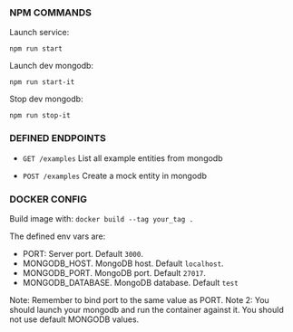 ### NPM COMMANDS

Launch service: 

`npm run start`

Launch dev mongodb: 

`npm run start-it`

Stop dev mongodb:

`npm run stop-it`

### DEFINED ENDPOINTS

* `GET /examples`
List all example entities from mongodb

* `POST /examples`
Create a mock entity in mongodb

### DOCKER CONFIG

Build image with:
`docker build --tag your_tag .`

The defined env vars are:
* PORT: Server port. Default `3000`.
* MONGODB_HOST. MongoDB host. Default `localhost`.
* MONGODB_PORT. MongoDB port. Default `27017`.
* MONGODB_DATABASE. MongoDB database. Default `test`

Note: Remember to bind port to the same value as PORT.
Note 2: You should launch your mongodb and run the container against it. You should not use default MONGODB values.
